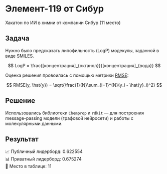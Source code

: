 # Элемент-119 от Сибур
Хакатон по ИИ в химии от компании Сибур (11 место)

## Задача
Нужно было предсказать липофильность (LogP) модекулы, заданной в виде SMILES.

$$
LogP = \frac{[концентрация]_{октанол}}{[концентрация]_{вода}}
$$

Оценка решения провоилась с помощью метрики [RMSE](https://en.wikipedia.org/wiki/Root_mean_square_deviation):

$$
RMSE(y, \hat{y}) = \sqrt{\frac{1}{N}\sum_{i=1}^{N}(y_i - \hat{y}_i)^2}
$$

## Решение
Использовались библиотеки `Chemprop` и `rdkit` — для построения message-passing модели (графовой нейросети) и работы с молекулярными данными.

## Результат

📈 Публичный лидерборд: 0.622554 \
📊 Приватный лидерборд: 0.675274 \
🥉 Место в таблице: 11
